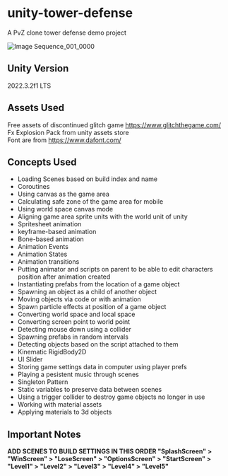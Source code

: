 # unity-tower-defense
A PvZ clone tower defense demo project

![Image Sequence_001_0000](https://github.com/sinamhdn/unity-tower-defense/assets/34884156/3833ed03-0147-49f6-86e6-a6b31431548f)

## Unity Version
2022.3.2f1 LTS

## Assets Used
Free assets of discontinued glitch game https://www.glitchthegame.com/ \
Fx Explosion Pack from unity assets store \
Font are from https://www.dafont.com/ 

## Concepts Used
- Loading Scenes based on build index and name
- Coroutines
- Using canvas as the game area
- Calculating safe zone of the game area for mobile
- Using world space canvas mode
- Aligning game area sprite units with the world unit of unity
- Spritesheet animation
- keyframe-based animation
- Bone-based animation
- Animation Events
- Animation States
- Animation transitions
- Putting animator and scripts on parent to be able to edit characters position after animation created
- Instantiating prefabs from the location of a game object
- Spawning an object as a child of another object
- Moving objects via code or with animation
- Spawn particle effects at position of a game object
- Converting world space and local space
- Converting screen point to world point
- Detecting mouse down using a collider
- Spawning prefabs in random intervals
- Detecting objects based on the script attached to them
- Kinematic RigidBody2D
- UI Slider
- Storing game settings data in computer using player prefs
- Playing a pesistent music through scenes
- Singleton Pattern
- Static variables to preserve data between scenes
- Using a trigger collider to destroy game objects no longer in use
- Working with material assets
- Applying materials to 3d objects

## Important Notes
**ADD SCENES TO BUILD SETTINGS IN THIS ORDER "SplashScreen" > "WinScreen" > "LoseScreen" > "OptionsScreen" > "StartScreen" > "Level1" > "Level2" > "Level3" > "Level4" > "Level5"**
